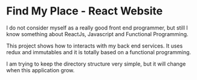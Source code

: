 # Find My Place - React Website

I do not consider myself as a really good front end programmer, but still I know something about ReactJs, Javascript and Functional Programming.

This project shows how to interacts with my back end services. It uses redux and immutables and it is totally based on a functional programming.

I am trying to keep the directory structure very simple, but it will change when this application grow.
